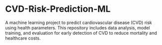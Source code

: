 # CVD-Risk-Prediction-ML
A machine learning project to predict cardiovascular disease (CVD) risk using health parameters. This repository includes data analysis, model training, and evaluation for early detection of CVD to reduce mortality and healthcare costs.
